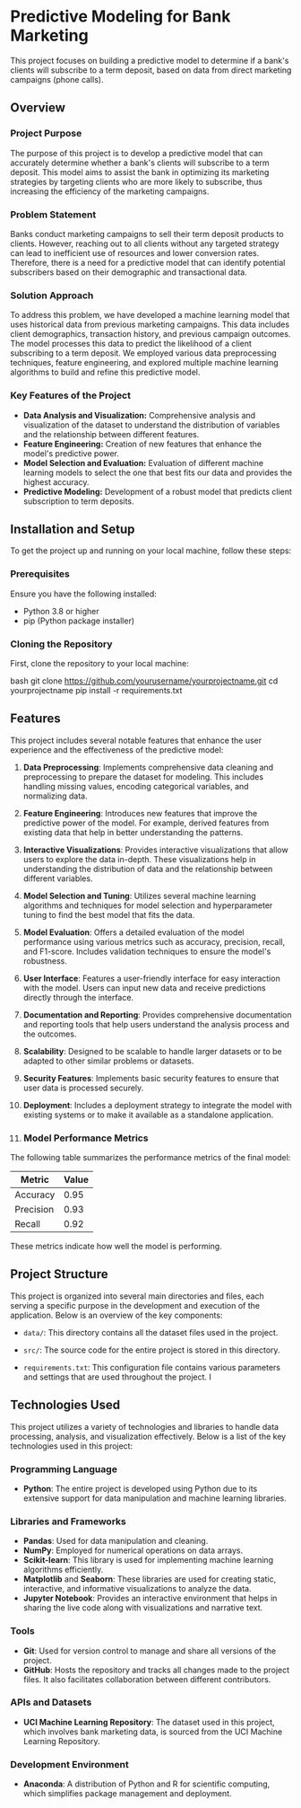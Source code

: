 # Predictive Modeling for Bank Marketing
This project focuses on building a predictive model to determine if a bank's clients will subscribe to a term deposit, based on data from direct marketing campaigns (phone calls).

## Overview

### Project Purpose
The purpose of this project is to develop a predictive model that can accurately determine whether a bank's clients will subscribe to a term deposit. This model aims to assist the bank in optimizing its marketing strategies by targeting clients who are more likely to subscribe, thus increasing the efficiency of the marketing campaigns.

### Problem Statement
Banks conduct marketing campaigns to sell their term deposit products to clients. However, reaching out to all clients without any targeted strategy can lead to inefficient use of resources and lower conversion rates. Therefore, there is a need for a predictive model that can identify potential subscribers based on their demographic and transactional data.

### Solution Approach
To address this problem, we have developed a machine learning model that uses historical data from previous marketing campaigns. This data includes client demographics, transaction history, and previous campaign outcomes. The model processes this data to predict the likelihood of a client subscribing to a term deposit. We employed various data preprocessing techniques, feature engineering, and explored multiple machine learning algorithms to build and refine this predictive model.

### Key Features of the Project
- **Data Analysis and Visualization:** Comprehensive analysis and visualization of the dataset to understand the distribution of variables and the relationship between different features.
- **Feature Engineering:** Creation of new features that enhance the model's predictive power.
- **Model Selection and Evaluation:** Evaluation of different machine learning models to select the one that best fits our data and provides the highest accuracy.
- **Predictive Modeling:** Development of a robust model that predicts client subscription to term deposits.

## Installation and Setup

To get the project up and running on your local machine, follow these steps:

### Prerequisites

Ensure you have the following installed:
- Python 3.8 or higher
- pip (Python package installer)

### Cloning the Repository

First, clone the repository to your local machine:

bash
git clone https://github.com/yourusername/yourprojectname.git
cd yourprojectname
pip install -r requirements.txt


## Features

This project includes several notable features that enhance the user experience and the effectiveness of the predictive model:

1. **Data Preprocessing**: Implements comprehensive data cleaning and preprocessing to prepare the dataset for modeling. This includes handling missing values, encoding categorical variables, and normalizing data.

2. **Feature Engineering**: Introduces new features that improve the predictive power of the model. For example, derived features from existing data that help in better understanding the patterns.

3. **Interactive Visualizations**: Provides interactive visualizations that allow users to explore the data in-depth. These visualizations help in understanding the distribution of data and the relationship between different variables.

4. **Model Selection and Tuning**: Utilizes several machine learning algorithms and techniques for model selection and hyperparameter tuning to find the best model that fits the data.

5. **Model Evaluation**: Offers a detailed evaluation of the model performance using various metrics such as accuracy, precision, recall, and F1-score. Includes validation techniques to ensure the model's robustness.

6. **User Interface**: Features a user-friendly interface for easy interaction with the model. Users can input new data and receive predictions directly through the interface.

7. **Documentation and Reporting**: Provides comprehensive documentation and reporting tools that help users understand the analysis process and the outcomes.

8. **Scalability**: Designed to be scalable to handle larger datasets or to be adapted to other similar problems or datasets.

9. **Security Features**: Implements basic security features to ensure that user data is processed securely.

10. **Deployment**: Includes a deployment strategy to integrate the model with existing systems or to make it available as a standalone application.

11. ### Model Performance Metrics

The following table summarizes the performance metrics of the final model:

| Metric    | Value |
|-----------|-------|
| Accuracy  | 0.95  |
| Precision | 0.93  |
| Recall    | 0.92  |

These metrics indicate how well the model is performing.

## Project Structure

This project is organized into several main directories and files, each serving a specific purpose in the development and execution of the application. Below is an overview of the key components:

- `data/`: This directory contains all the dataset files used in the project. 

- `src/`: The source code for the entire project is stored in this directory. 

- `requirements.txt`: This configuration file contains various parameters and settings that are used throughout the project. I



## Technologies Used

This project utilizes a variety of technologies and libraries to handle data processing, analysis, and visualization effectively. Below is a list of the key technologies used in this project:

### Programming Language
- **Python**: The entire project is developed using Python due to its extensive support for data manipulation and machine learning libraries.

### Libraries and Frameworks
- **Pandas**: Used for data manipulation and cleaning.
- **NumPy**: Employed for numerical operations on data arrays.
- **Scikit-learn**: This library is used for implementing machine learning algorithms efficiently.
- **Matplotlib** and **Seaborn**: These libraries are used for creating static, interactive, and informative visualizations to analyze the data.
- **Jupyter Notebook**: Provides an interactive environment that helps in sharing the live code along with visualizations and narrative text.

### Tools
- **Git**: Used for version control to manage and share all versions of the project.
- **GitHub**: Hosts the repository and tracks all changes made to the project files. It also facilitates collaboration between different contributors.

### APIs and Datasets
- **UCI Machine Learning Repository**: The dataset used in this project, which involves bank marketing data, is sourced from the UCI Machine Learning Repository.

### Development Environment
- **Anaconda**: A distribution of Python and R for scientific computing, which simplifies package management and deployment.






